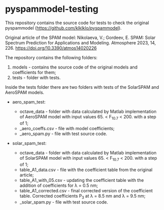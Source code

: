 # pyspammodel-testing

This repository contains the source code for tests to check the original pyspammodel (https://github.com/klklklo/pyspammodel). 

Original article of the SPAM model: 
Nikolaeva, V.; Gordeev, E. SPAM: Solar Spectrum Prediction for Applications and Modeling. Atmosphere 2023, 14, 226. https://doi.org/10.3390/atmos14020226

The repository contains the following folders:
1. models - contains the source code of the original models and coefficients for them;
2. tests - folder with tests.

Inside the tests folder there are two folders with tests of the SolarSPAM and AeroSPAM models.
- aero_spam_test:
  - octave_data - folder with data calculated by Matlab implementation of AeroSPAM model with input values  65. < F<sub>10.7</sub> < 200. with a step of 1;
  - _aero_coeffs.csv - file with model coefficients;
  - _aero_spam.py - file with test source code.

- solar_spam_test:
  - octave_data - folder with data calculated by Matlab implementation of SolarSPAM model with input values  65. < F<sub>10.7</sub> < 200. with a step of 1;
  - table_A1_data.csv - file with the coefficient table from the original article;
  - table_A1_with_05.csv - updating the coefficient table with the addition of coefficients for λ = 0.5 nm;
  - table_A1_corrected.csv - final corrected version of the coefficient table. Corrected coefficients P<sub>3</sub> at λ = 8.5 nm and λ = 9.5 nm;
  - _solar_spam.py - file with test source code.
   
